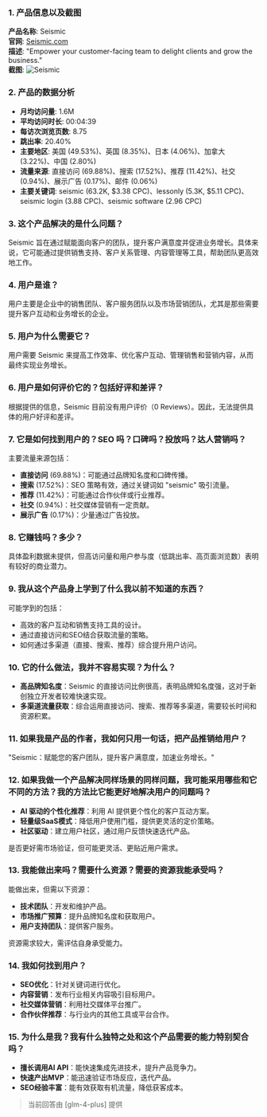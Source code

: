 ### 1. 产品信息以及截图

**产品名称**: Seismic  
**官网**: [Seismic.com](https://seismic.com)  
**描述**: "Empower your customer-facing team to delight clients and grow the business."  
**截图**: ![Seismic](https://cdn-images.toolify.ai/170350443425505605.jpg)

### 2. 产品的数据分析

- **月均访问量**: 1.6M
- **平均访问时长**: 00:04:39
- **每访次浏览页数**: 8.75
- **跳出率**: 20.40%
- **主要地区**: 美国 (49.53%)、英国 (8.35%)、日本 (4.06%)、加拿大 (3.22%)、中国 (2.80%)
- **流量来源**: 直接访问 (69.88%)、搜索 (17.52%)、推荐 (11.42%)、社交 (0.94%)、展示广告 (0.17%)、邮件 (0.06%)
- **主要关键词**: seismic (63.2K, $3.38 CPC)、lessonly (5.3K, $5.11 CPC)、seismic login (3.88 CPC)、seismic software (2.96 CPC)

### 3. 这个产品解决的是什么问题？

Seismic 旨在通过赋能面向客户的团队，提升客户满意度并促进业务增长。具体来说，它可能通过提供销售支持、客户关系管理、内容管理等工具，帮助团队更高效地工作。

### 4. 用户是谁？

用户主要是企业中的销售团队、客户服务团队以及市场营销团队，尤其是那些需要提升客户互动和业务增长的企业。

### 5. 用户为什么需要它？

用户需要 Seismic 来提高工作效率、优化客户互动、管理销售和营销内容，从而最终实现业务增长。

### 6. 用户是如何评价它的？包括好评和差评？

根据提供的信息，Seismic 目前没有用户评价（0 Reviews）。因此，无法提供具体的用户好评和差评。

### 7. 它是如何找到用户的？SEO 吗？口碑吗？投放吗？达人营销吗？

主要流量来源包括：
- **直接访问** (69.88%)：可能通过品牌知名度和口碑传播。
- **搜索** (17.52%)：SEO 策略有效，通过关键词如 "seismic" 吸引流量。
- **推荐** (11.42%)：可能通过合作伙伴或行业推荐。
- **社交** (0.94%)：社交媒体营销有一定贡献。
- **展示广告** (0.17%)：少量通过广告投放。

### 8. 它赚钱吗？多少？

具体盈利数据未提供，但高访问量和用户参与度（低跳出率、高页面浏览数）表明有较好的商业潜力。

### 9. 我从这个产品身上学到了什么我以前不知道的东西？

可能学到的包括：
- 高效的客户互动和销售支持工具的设计。
- 通过直接访问和SEO结合获取流量的策略。
- 如何通过多渠道（直接、搜索、推荐）综合提升用户访问。

### 10. 它的什么做法，我并不容易实现？为什么？

- **高品牌知名度**：Seismic 的直接访问比例很高，表明品牌知名度强，这对于新创独立开发者较难快速实现。
- **多渠道流量获取**：综合运用直接访问、搜索、推荐等多渠道，需要较长时间和资源积累。

### 11. 如果我是产品的作者，我如何只用一句话，把产品推销给用户？

"Seismic：赋能您的客户团队，提升客户满意度，加速业务增长。"

### 12. 如果我做一个产品解决同样场景的同样问题，我可能采用哪些和它不同的方法？我的方法比它能更好地解决用户的问题吗？

- **AI 驱动的个性化推荐**：利用 AI 提供更个性化的客户互动方案。
- **轻量级SaaS模式**：降低用户使用门槛，提供更灵活的定价策略。
- **社区驱动**：建立用户社区，通过用户反馈快速迭代产品。

是否更好需市场验证，但可能更灵活、更贴近用户需求。

### 13. 我能做出来吗？需要什么资源？需要的资源我能承受吗？

能做出来，但需以下资源：
- **技术团队**：开发和维护产品。
- **市场推广预算**：提升品牌知名度和获取用户。
- **用户支持团队**：提供客户服务。

资源需求较大，需评估自身承受能力。

### 14. 我如何找到用户？

- **SEO优化**：针对关键词进行优化。
- **内容营销**：发布行业相关内容吸引目标用户。
- **社交媒体营销**：利用社交媒体平台推广。
- **合作伙伴推荐**：与行业内的其他工具或平台合作。

### 15. 为什么是我？我有什么独特之处和这个产品需要的能力特别契合吗？

- **擅长调用AI API**：能快速集成先进技术，提升产品竞争力。
- **快速产出MVP**：能迅速验证市场反应，迭代产品。
- **SEO经验丰富**：能有效获取有机流量，降低获客成本。

> 当前回答由 [glm-4-plus] 提供